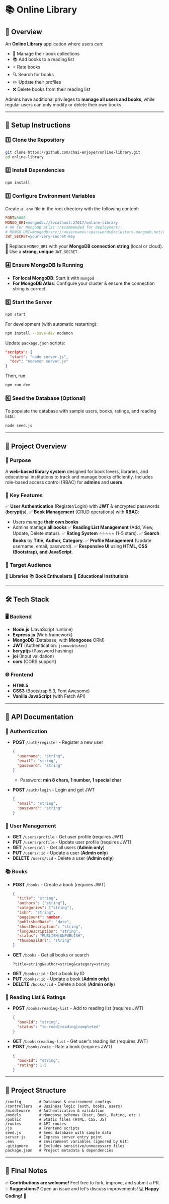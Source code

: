 # 📚 Online Library

## 📝 Overview
An **Online Library** application where users can:
- 📖 Manage their book collections
- 📚 Add books to a reading list
- ⭐ Rate books
- 🔍 Search for books
- ✏️ Update their profiles
- ❌ Delete books from their reading list

Admins have additional privileges to **manage all users and books**, while regular users can only modify or delete their own books.

---

## 🚀 Setup Instructions

### 1️⃣ Clone the Repository
```bash
git clone https://github.com/chai-enjoyer/online-library.git
cd online-library
```

### 2️⃣ Install Dependencies
```bash
npm install
```

### 3️⃣ Configure Environment Variables
Create a `.env` file in the root directory with the following content:
```ini
PORT=3000
MONGO_URI=mongodb://localhost:27017/online-library
# OR for MongoDB Atlas (recommended for deployment):
# MONGO_URI=mongodb+srv://<username>:<password>@<cluster>.mongodb.net/online-library?retryWrites=true&w=majority
JWT_SECRET=your-very-secret-key
```
🔹 Replace `MONGO_URI` with your **MongoDB connection string** (local or cloud).
🔹 Use a **strong, unique** `JWT_SECRET`.

### 4️⃣ Ensure MongoDB Is Running
- **For local MongoDB**: Start it with `mongod`
- **For MongoDB Atlas**: Configure your cluster & ensure the connection string is correct.

### 5️⃣ Start the Server
```bash
npm start
```
For development (with automatic restarting):
```bash
npm install --save-dev nodemon
```
Update `package.json` scripts:
```json
"scripts": {
  "start": "node server.js",
  "dev": "nodemon server.js"
}
```
Then, run:
```bash
npm run dev
```

### 6️⃣ Seed the Database (Optional)
To populate the database with sample users, books, ratings, and reading lists:
```bash
node seed.js
```

---

## 🎯 Project Overview
### 🎯 Purpose
A **web-based library system** designed for book lovers, libraries, and educational institutions to track and manage books efficiently. Includes role-based access control (RBAC) for **admins** and **users**.

### 🔑 Key Features
✅ **User Authentication** (Register/Login) with **JWT** & encrypted passwords (**bcryptjs**).
✅ **Book Management** (CRUD operations) with **RBAC**:
   - Users manage **their own books**
   - Admins manage **all books**
✅ **Reading List Management** (Add, View, Update, Delete status).
✅ **Rating System** ⭐⭐⭐⭐⭐ (1-5 stars).
✅ **Search Books** by **Title, Author, Category**.
✅ **Profile Management** (Update username, email, password).
✅ **Responsive UI** using **HTML, CSS (Bootstrap), and JavaScript**.

### 🎯 Target Audience
📖 **Libraries**
📚 **Book Enthusiasts**
🏫 **Educational Institutions**

---

## 🛠️ Tech Stack
### 🖥️ Backend
- **Node.js** (JavaScript runtime)
- **Express.js** (Web framework)
- **MongoDB** (Database, with **Mongoose** ORM)
- **JWT** (Authentication: `jsonwebtoken`)
- **bcryptjs** (Password hashing)
- **joi** (Input validation)
- **cors** (CORS support)

### 🌐 Frontend
- **HTML5**
- **CSS3** (Bootstrap 5.3, Font Awesome)
- **Vanilla JavaScript** (with Fetch API)

---

## 📖 API Documentation
### 🔑 Authentication
- **POST** `/auth/register` - Register a new user
  ```json
  {
    "username": "string",
    "email": "string",
    "password": "string"
  }
  ```
  - Password: **min 8 chars, 1 number, 1 special char**

- **POST** `/auth/login` - Login and get JWT
  ```json
  {
    "email": "string",
    "password": "string"
  }
  ```

### 👤 User Management
- **GET** `/users/profile` - Get user profile (requires JWT)
- **PUT** `/users/profile` - Update user profile (requires JWT)
- **GET** `/users/all` - Get all users (**Admin only**)
- **PUT** `/users/:id` - Update a user (**Admin only**)
- **DELETE** `/users/:id` - Delete a user (**Admin only**)

### 📚 Books
- **POST** `/books` - Create a book (requires JWT)
  ```json
  {
    "title": "string",
    "authors": ["string"],
    "categories": ["string"],
    "isbn": "string",
    "pageCount": number,
    "publishedDate": "date",
    "shortDescription": "string",
    "longDescription": "string",
    "status": "PUBLISH|UNPUBLISH",
    "thumbnailUrl": "string"
  }
  ```
- **GET** `/books` - Get all books or search
  ```
  ?title=string&author=string&category=string
  ```
- **GET** `/books/:id` - Get a book by ID
- **PUT** `/books/:id` - Update a book (**Admin only**)
- **DELETE** `/books/:id` - Delete a book (**Admin only**)

### 📌 Reading List & Ratings
- **POST** `/books/reading-list` - Add to reading list (requires JWT)
  ```json
  {
    "bookId": "string",
    "status": "to-read|reading|completed"
  }
  ```
- **GET** `/books/reading-list` - Get user's reading list (requires JWT)
- **POST** `/books/rate` - Rate a book (requires JWT)
  ```json
  {
    "bookId": "string",
    "rating": 1-5
  }
  ```

---

## 📁 Project Structure
```
/config        # Database & environment configs
/controllers   # Business logic (auth, books, users)
/middleware    # Authentication & validation
/models        # Mongoose schemas (User, Book, Rating, etc.)
/public        # Static files (HTML, CSS, JS)
/routes        # API routes
/js            # Frontend scripts
seed.js        # Seed database with sample data
server.js      # Express server entry point
.env           # Environment variables (ignored by Git)
.gitignore     # Excludes sensitive/unnecessary files
package.json   # Project metadata & dependencies
```

---

## 🎯 Final Notes
🔥 **Contributions are welcome!** Feel free to fork, improve, and submit a PR.
💡 **Suggestions?** Open an issue and let's discuss improvements!
💻 **Happy Coding!** 🚀
